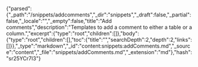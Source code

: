 {"parsed":{"_path":"/snippets/addcomments","_dir":"snippets","_draft":false,"_partial":false,"_locale":"","_empty":false,"title":"Add comments","description":"Templates to add a comment to either a table or a column.","excerpt":{"type":"root","children":[]},"body":{"type":"root","children":[],"toc":{"title":"","searchDepth":2,"depth":2,"links":[]}},"_type":"markdown","_id":"content:snippets:addComments.md","_source":"content","_file":"snippets/addComments.md","_extension":"md"},"hash":"sr25YCr7I3"}